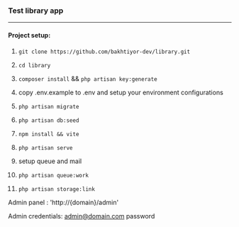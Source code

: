 ### Test library app
___

#### Project setup:
1. ``git clone https://github.com/bakhtiyor-dev/library.git``

2. ``cd library``

3. ``composer install`` && ``php artisan key:generate``

4. copy .env.example to .env and setup your environment configurations

5. ``php artisan migrate``

6. ``php artisan db:seed``

7. ``npm install && vite``

8. ``php artisan serve``

9. setup queue and mail

10. ``php artisan queue:work``

11. ``php artisan storage:link``

Admin panel : 'http://{domain}/admin'

Admin credentials: 
admin@domain.com 
password
